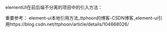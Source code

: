 elementUI在前后端不分离的项目中的引入方法：

重要参考：
element-ui本地引用方法_ttphoon的博客-CSDN博客_element-ui引用https://blog.csdn.net/ttphoon/article/details/104668026/